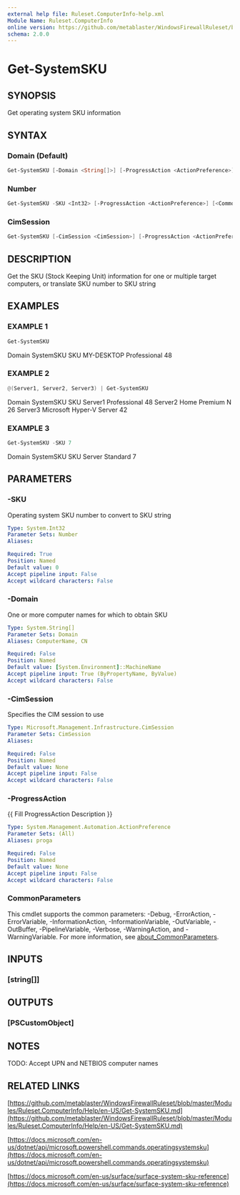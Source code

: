 ```yaml
---
external help file: Ruleset.ComputerInfo-help.xml
Module Name: Ruleset.ComputerInfo
online version: https://github.com/metablaster/WindowsFirewallRuleset/blob/master/Modules/Ruleset.ComputerInfo/Help/en-US/Get-SystemSKU.md
schema: 2.0.0
---
```


# Get-SystemSKU

## SYNOPSIS

Get operating system SKU information

## SYNTAX

### Domain (Default)

```powershell
Get-SystemSKU [-Domain <String[]>] [-ProgressAction <ActionPreference>] [<CommonParameters>]
```

### Number

```powershell
Get-SystemSKU -SKU <Int32> [-ProgressAction <ActionPreference>] [<CommonParameters>]
```

### CimSession

```powershell
Get-SystemSKU [-CimSession <CimSession>] [-ProgressAction <ActionPreference>] [<CommonParameters>]
```

## DESCRIPTION

Get the SKU (Stock Keeping Unit) information for one or multiple target computers,
or translate SKU number to SKU string

## EXAMPLES

### EXAMPLE 1

```powershell
Get-SystemSKU
```

Domain      SystemSKU     SKU
MY-DESKTOP  Professional  48

### EXAMPLE 2

```powershell
@(Server1, Server2, Server3) | Get-SystemSKU
```

Domain    SystemSKU                SKU
Server1   Professional             48
Server2   Home Premium N           26
Server3   Microsoft Hyper-V Server 42

### EXAMPLE 3

```powershell
Get-SystemSKU -SKU 7
```

Domain   SystemSKU   SKU
         Server      Standard  7

## PARAMETERS

### -SKU

Operating system SKU number to convert to SKU string

```yaml
Type: System.Int32
Parameter Sets: Number
Aliases:

Required: True
Position: Named
Default value: 0
Accept pipeline input: False
Accept wildcard characters: False
```

### -Domain

One or more computer names for which to obtain SKU

```yaml
Type: System.String[]
Parameter Sets: Domain
Aliases: ComputerName, CN

Required: False
Position: Named
Default value: [System.Environment]::MachineName
Accept pipeline input: True (ByPropertyName, ByValue)
Accept wildcard characters: False
```

### -CimSession

Specifies the CIM session to use

```yaml
Type: Microsoft.Management.Infrastructure.CimSession
Parameter Sets: CimSession
Aliases:

Required: False
Position: Named
Default value: None
Accept pipeline input: False
Accept wildcard characters: False
```

### -ProgressAction

{{ Fill ProgressAction Description }}

```yaml
Type: System.Management.Automation.ActionPreference
Parameter Sets: (All)
Aliases: proga

Required: False
Position: Named
Default value: None
Accept pipeline input: False
Accept wildcard characters: False
```

### CommonParameters

This cmdlet supports the common parameters: -Debug, -ErrorAction, -ErrorVariable, -InformationAction, -InformationVariable, -OutVariable, -OutBuffer, -PipelineVariable, -Verbose, -WarningAction, and -WarningVariable. For more information, see [about_CommonParameters](http://go.microsoft.com/fwlink/?LinkID=113216).

## INPUTS

### [string[]]

## OUTPUTS

### [PSCustomObject]

## NOTES

TODO: Accept UPN and NETBIOS computer names

## RELATED LINKS

[https://github.com/metablaster/WindowsFirewallRuleset/blob/master/Modules/Ruleset.ComputerInfo/Help/en-US/Get-SystemSKU.md](https://github.com/metablaster/WindowsFirewallRuleset/blob/master/Modules/Ruleset.ComputerInfo/Help/en-US/Get-SystemSKU.md)

[https://docs.microsoft.com/en-us/dotnet/api/microsoft.powershell.commands.operatingsystemsku](https://docs.microsoft.com/en-us/dotnet/api/microsoft.powershell.commands.operatingsystemsku)

[https://docs.microsoft.com/en-us/surface/surface-system-sku-reference](https://docs.microsoft.com/en-us/surface/surface-system-sku-reference)
